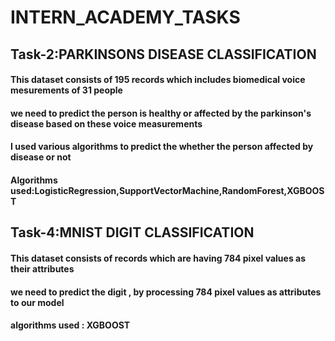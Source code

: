# INTERN_ACADEMY_TASKS

## Task-2:PARKINSONS DISEASE CLASSIFICATION

#### This dataset consists of 195 records which includes biomedical voice mesurements of 31 people

#### we need to predict the person is healthy or affected by the parkinson's disease based on these voice measurements

#### I used various algorithms to predict the whether the person affected by disease or not 

#### Algorithms used:LogisticRegression,SupportVectorMachine,RandomForest,XGBOOST


## Task-4:MNIST DIGIT CLASSIFICATION

#### This dataset consists of records which are having 784 pixel values as their attributes

#### we need to predict the digit , by processing 784 pixel values as attributes to our model

#### algorithms used : XGBOOST

